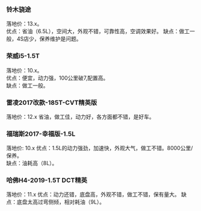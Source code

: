 ### 铃木骁途
落地价：13.x。  
优点：省油（6.5L），空间大，外观不错，可靠性高，空调效果好。 
缺点：做工一般，4S店少，保养维护是问题。  

### 荣威i5-1.5T
落地价：10.x。  
优点：便宜，动力强，100公里破7,配置高。  
缺点：做工一般。  

### 雷凌2017改款-185T-CVT精英版
落地价：12.x
省油，做工佳，动力好，各方面都不错，是好车。

### 福瑞斯2017-幸福版-1.5L
落地价: 10.x
优点：1.5L的动力强劲，加速快，外观大气，做工不错。8000公里/保养。  
缺点：油耗高（8L）。

### 哈佛H4-2019-1.5T DCT精英
落地价：11.x
优点：动力还错，底盘高，外观不错，做工不错，保有量大。
缺点：底盘太高过弯侧倾，相对耗油（9L）。
